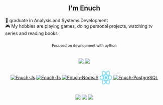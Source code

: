  <h2 align="center"> I'm Enuch</h2>
📘 graduate in Analysis and Systems Development<br>
🎮 My hobbies are playing games, doing personal projects, watching tv series and reading books
<br>
<br>

<div align="center"><sub>Focused on development with python</sub></div>

<br>
<br>

<div align="center">
  <a href="https://github.com/EnuchSantos">
  <img height="180em" src="https://github-readme-stats.vercel.app/api?username=EnuchSantos&show_icons=true&theme=dark&include_all_commits=true&count_private=true"/>
  <img height="180em" src="https://github-readme-stats.vercel.app/api/top-langs/?username=EnuchSantos&layout=compact&langs_count=6&theme=dark"/>
</div>
 
 <div align="center" style="display: inline_block"><br>
  <img align="center" alt="Enuch-Js" height="50" width="40" src="https://cdn.jsdelivr.net/gh/devicons/devicon/icons/python/python-original.svg">
  <img align="center" alt="Enuch-Ts" height="70" width="50" src="https://cdn.jsdelivr.net/gh/devicons/devicon/icons/django/django-plain-wordmark.svg">
  <img align="center" alt="Enuch-NodeJS" height="50" width="40" src="https://cdn.jsdelivr.net/gh/devicons/devicon/icons/nodejs/nodejs-original.svg" />
  <img align="center" alt="Enuch-React" height="50" width="40" src="https://raw.githubusercontent.com/devicons/devicon/master/icons/react/react-original.svg">     
  <img align="center" alt="Enuch-PostgreSQL" height="50" width="40" src="https://cdn.jsdelivr.net/gh/devicons/devicon/icons/postgresql/postgresql-original.svg" />
  
</div>
 
   ##
 
 <div align="center"> 
  <a href="https://instagram.com/enuchsants" target="_blank"><img src="https://img.shields.io/badge/-Instagram-%23E4405F?style=for-the-badge&logo=instagram&logoColor=white" target="_blank"></a>
  <a href = "mailto:enuchdev@gmail.com"><img src="https://img.shields.io/badge/-Gmail-%23333?style=for-the-badge&logo=gmail&logoColor=white" target="_blank"></a>
  <a href="https://www.linkedin.com/in/enuchsantos/" target="_blank"><img src="https://img.shields.io/badge/-LinkedIn-%230077B5?style=for-the-badge&logo=linkedin&logoColor=white" target="_blank"></a> 
 
 
</div>
